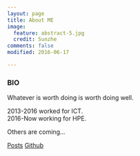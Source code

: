 ```yaml
---
layout: page
title: About ME
image:
  feature: abstract-5.jpg
  credit: Sunzhe
comments: false
modified: 2016-06-17

---
```


### BIO ###

Whatever is worth doing is worth doing well.

2013-2016 worked for ICT.   
2016-Now working for HPE.

Others are coming...

<div markdown="0"><a href="{{ site.url }}/_posts/" class="btn btn-info">Posts</a> <a href="https://github.com/Sun-zhe" class="btn btn-success">Github</a></div>

[^1]: Example: *domain.com/category-name/post-title*
